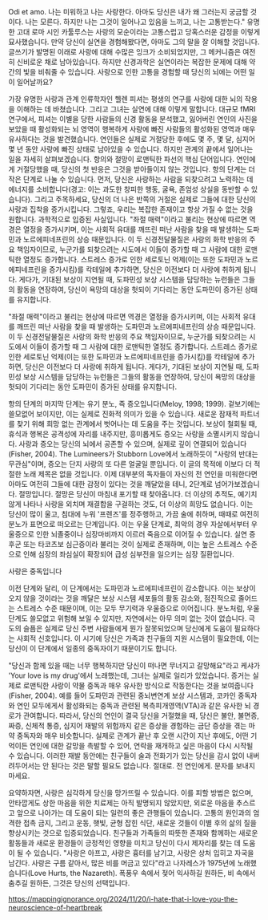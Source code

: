 Odi et amo. 나는 미워하고 나는 사랑한다. 아마도 당신은 내가 왜 그러는지 궁금할 것이다. 나는 모른다. 하지만 나는 그것이 일어나고 있음을 느끼고, 나는 고통받는다." 유명한 고대 로마 시인 카툴루스는 사랑의 모순이라는 고통스럽고 당혹스러운 감정을 이렇게 묘사했습니다. 만약 당신이 실연을 경험해봤다면, 아마도 그의 말을 잘 이해할 것입니다. 글쓰기가 발명된 이래로 사랑에 대해 수많은 잉크가 소비되었지만, 그 메커니즘은 여전히 신비로운 채로 남아있습니다. 하지만 신경과학은 실연이라는 복잡한 문제에 대해 약간의 빛을 비춰줄 수 있습니다. 사랑으로 인한 고통을 경험할 때 당신의 뇌에는 어떤 일이 일어날까요?

가장 유명한 사랑과 관계 인류학자인 헬렌 피셔는 평생의 연구를 사랑에 대한 뇌의 작용을 이해하는 데 바쳤습니다. 그리고 그녀는 실연에 대해 이렇게 말합니다. 대규모 fMRI 연구에서, 피셔는 이별을 당한 사람들의 신경 활동을 분석했고, 잃어버린 연인의 사진을 보았을 때 활성화되는 뇌 영역이 행복하게 사랑에 빠진 사람들의 활성화된 영역과 매우 유사하다는 것을 발견했습니다. 연인들은 실제로 거절당한 후에도 몇 주, 몇 달, 심지어 몇 년 동안 사랑에 빠진 상태로 남아있을 수 있습니다.
하지만 관계의 끝에서 일어나는 일을 자세히 살펴보겠습니다. 항의와 절망이 로맨틱한 파선의 핵심 단어입니다. 연인에게 거절당했을 때, 당신의 첫 반응은 그것을 받아들이지 않는 것입니다. 항의 단계는 더 작은 단계로 나눌 수 있습니다. 먼저, 당신은 사랑하는 사람을 되찾으려고 노력하는 데 에너지를 소비합니다(경고: 이는 과도한 창피한 행동, 굴욕, 존엄성 상실을 동반할 수 있습니다). 그리고 주목하세요, 당신의 더 나은 반쪽의 거절은 실제로 그들에 대한 당신의 사랑과 집착을 증가시킵니다. 그렇죠, 우리는 복잡한 존재이고 항상 가질 수 없는 것을 원합니다. 과학적으로 입증된 사실입니다.
"좌절 매력"이라고 불리는 현상에 따르면 역경은 열정을 증가시키며, 이는 사회적 유대를 깨뜨린 떠난 사람을 찾을 때 발생하는 도파민과 노르에피네프린의 상승 때문입니다. 이 두 신경전달물질은 사랑의 화학 반응의 주요 책임자이므로, 누군가를 되찾으려는 시도에서 이들이 증가할 때 그 사람에 대한 로맨틱한 열정도 증가합니다. 스트레스 증가로 인한 세로토닌 억제(이는 또한 도파민과 노르에피네프린을 증가시킴)를 칵테일에 추가하면, 당신은 이전보다 더 사랑에 취하게 됩니다. 게다가, 기대된 보상이 지연될 때, 도파민성 보상 시스템을 담당하는 뉴런들은 그들의 활동을 연장하여, 당신이 욕망의 대상을 헛되이 기다리는 동안 도파민이 증가된 상태를 유지합니다.

"좌절 매력"이라고 불리는 현상에 따르면 역경은 열정을 증가시키며, 이는 사회적 유대를 깨뜨린 떠난 사람을 찾을 때 발생하는 도파민과 노르에피네프린의 상승 때문입니다. 이 두 신경전달물질은 사랑의 화학 반응의 주요 책임자이므로, 누군가를 되찾으려는 시도에서 이들이 증가할 때 그 사람에 대한 로맨틱한 열정도 증가합니다. 스트레스 증가로 인한 세로토닌 억제(이는 또한 도파민과 노르에피네프린을 증가시킴)를 칵테일에 추가하면, 당신은 이전보다 더 사랑에 취하게 됩니다. 게다가, 기대된 보상이 지연될 때, 도파민성 보상 시스템을 담당하는 뉴런들은 그들의 활동을 연장하여, 당신이 욕망의 대상을 헛되이 기다리는 동안 도파민이 증가된 상태를 유지합니다.

항의 단계의 마지막 단계는 유기 분노, 즉 증오입니다(Meloy, 1998; 1999). 겉보기에는 쓸모없어 보이지만, 이는 실제로 진화적 의미가 있을 수 있습니다. 새로운 잠재적 파트너를 찾기 위해 희망 없는 관계에서 벗어나는 데 도움을 주는 것입니다. 보상이 철회될 때, 휴식과 행복은 공격성에 자리를 내주지만, 흥미롭게도 증오는 사랑을 소멸시키지 않습니다. 사랑과 증오는 당신의 뇌에서 공존할 수 있으며, 실제로 깊이 연결되어 있습니다(Fisher, 2004). The Lumineers가 Stubborn Love에서 노래하듯이 "사랑의 반대는 무관심"이며, 증오는 단지 사랑의 또 다른 얼굴일 뿐입니다. 이 글의 목적에 이보다 더 적절한 노래 제목은 없을 것입니다. 이제 대부분의 독자들이 자신의 전 연인을 미워한다면 아마도 여전히 그들에 대한 감정이 있다는 것을 깨달았을 테니, 2단계로 넘어가보겠습니다. 절망입니다.
절망은 당신이 마침내 포기할 때 찾아옵니다. 더 이상의 추적도, 예기치 않게 나타나 사랑을 외치며 재결합을 구걸하는 것도, 더 이상의 희망도 없습니다. 이는 당신이 많이 울고, 침대에 누워 '프렌즈'를 정주행하고, 가끔 술에 취하며, 때때로 여전히 분노가 표면으로 떠오르는 단계입니다. 이는 우울 단계로, 최악의 경우 자살에서부터 우울증으로 인한 뇌졸중이나 심장마비까지 이르러 죽음으로 이어질 수 있습니다. 실연 증후군 또는 타코츠보 심근증이라 불리는 것이 실제로 존재하며, 이는 높은 스트레스 수준으로 인해 심장의 좌심실이 확장되어 급성 심부전을 일으키는 심장 질환입니다.

사랑은 중독입니다

이전 단계와 달리, 이 단계에서는 도파민과 노르에피네프린이 감소합니다. 이는 보상이 오지 않을 것이라는 것을 깨달은 보상 시스템 세포들의 활동 감소와, 점진적으로 줄어드는 스트레스 수준 때문이며, 이는 모두 무기력과 우울증으로 이어집니다. 분노처럼, 우울 단계도 쓸모없고 위험해 보일 수 있지만, 자연에서는 아무 의미 없는 것이 없습니다. 극도의 슬픔은 실제로 당신 주변 사람들에게 뭔가 잘못되었으며 당신에게 도움이 필요하다는 사회적 신호입니다. 이 시기에 당신은 가족과 친구들의 지원 시스템이 필요한데, 이는 당신이 이 단계에서 일종의 중독자이기 때문이기도 합니다.

"당신과 함께 있을 때는 너무 행복하지만 당신이 떠나면 무너지고 갈망해요"라고 케샤가 'Your love is my drug'에서 노래했는데, 그녀는 실제로 일리가 있었습니다. 증거는 실제로 로맨틱한 사랑이 약물 중독과 매우 유사한 방식으로 작동한다는 것을 보여줍니다(Fisher, 2004). 예를 들어 도파민과 관련된 중뇌변연계 보상 시스템과, 코카인 중독자와 연인 모두에게서 활성화되는 중독과 관련된 복측피개영역(VTA)과 같은 유사한 뇌 경로가 관여합니다. 따라서, 당신의 연인이 결국 당신을 거절했을 때, 당신은 불안, 불면증, 짜증, 신체적 통증, 심지어 재발의 위험까지 같은 증상을 경험하는 금단 증상을 겪는 마약 중독자와 매우 비슷합니다. 실제로 관계가 끝난 후 오랜 시간이 지난 후에도, 어떤 기억이든 연인에 대한 갈망을 촉발할 수 있어, 연락을 재개하고 싶은 마음이 다시 시작될 수 있습니다. 이러한 재발 동안에는 친구들이 술과 전화기가 있는 당신을 감시 없이 내버려두어서는 안 된다는 것은 말할 필요도 없습니다. 절대로. 전 연인에게. 문자를 보내지 마세요.

요약하자면, 사랑은 심각하게 당신을 망가뜨릴 수 있습니다. 이를 피할 방법은 없으며, 안타깝게도 상한 마음을 위한 치료제는 아직 발명되지 않았지만, 외로운 마음을 추스르고 앞으로 나아가는 데 도움이 되는 일련의 좋은 관행들이 있습니다. 고통의 원인과의 엄격한 접촉 금지, 그리고 운동, 햇빛, 균형 잡힌 식단, 새로운 것들이 이별 후의 삶의 질을 향상시키는 것으로 입증되었습니다. 친구들과 가족들의 따뜻한 존재와 함께하는 새로운 활동들과 새로운 환경들이 긍정적인 영향을 미치고 당신이 다시 제자리를 찾는 데 도움이 될 수 있습니다.
"사랑은 아프고, 사랑은 흉터를 남기고, 사랑은 상처 입히고 자국을 남긴다. 사랑은 구름 같아서, 많은 비를 머금고 있다"라고 나자레스가 1975년에 노래했습니다(Love Hurts, the Nazareth). 폭풍우 속에서 젖어 익사하길 원하든, 비 속에서 춤추길 원하든, 그것은 당신의 선택입니다.


https://mappingignorance.org/2024/11/20/i-hate-that-i-love-you-the-neuroscience-of-heartbreak  